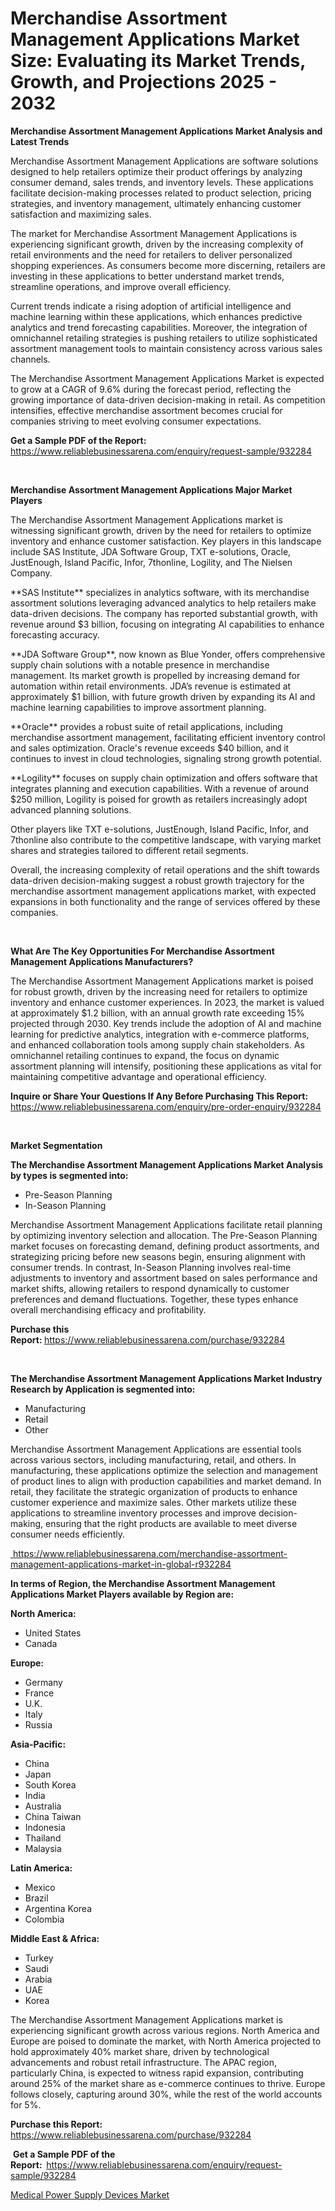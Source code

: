 <p><h1>Merchandise Assortment Management Applications Market Size: Evaluating its Market Trends, Growth, and Projections 2025 - 2032</h1></p><p><strong>Merchandise Assortment Management Applications Market Analysis and Latest Trends</strong></p>
<p><p>Merchandise Assortment Management Applications are software solutions designed to help retailers optimize their product offerings by analyzing consumer demand, sales trends, and inventory levels. These applications facilitate decision-making processes related to product selection, pricing strategies, and inventory management, ultimately enhancing customer satisfaction and maximizing sales. </p><p>The market for Merchandise Assortment Management Applications is experiencing significant growth, driven by the increasing complexity of retail environments and the need for retailers to deliver personalized shopping experiences. As consumers become more discerning, retailers are investing in these applications to better understand market trends, streamline operations, and improve overall efficiency. </p><p>Current trends indicate a rising adoption of artificial intelligence and machine learning within these applications, which enhances predictive analytics and trend forecasting capabilities. Moreover, the integration of omnichannel retailing strategies is pushing retailers to utilize sophisticated assortment management tools to maintain consistency across various sales channels.</p><p>The Merchandise Assortment Management Applications Market is expected to grow at a CAGR of 9.6% during the forecast period, reflecting the growing importance of data-driven decision-making in retail. As competition intensifies, effective merchandise assortment becomes crucial for companies striving to meet evolving consumer expectations.</p></p>
<p><strong>Get a Sample PDF of the Report:&nbsp;</strong> <a href="https://www.reliablebusinessarena.com/enquiry/request-sample/932284?utm_campaign=1841&utm_medium=2&utm_source=Github&utm_content=ia&utm_term=21032025&utm_id=merchandise-assortment-management-applications">https://www.reliablebusinessarena.com/enquiry/request-sample/932284</a></p>
<p>&nbsp;</p>
<p><strong>Merchandise Assortment Management Applications Major Market Players</strong></p>
<p><p>The Merchandise Assortment Management Applications market is witnessing significant growth, driven by the need for retailers to optimize inventory and enhance customer satisfaction. Key players in this landscape include SAS Institute, JDA Software Group, TXT e-solutions, Oracle, JustEnough, Island Pacific, Infor, 7thonline, Logility, and The Nielsen Company.</p><p>**SAS Institute** specializes in analytics software, with its merchandise assortment solutions leveraging advanced analytics to help retailers make data-driven decisions. The company has reported substantial growth, with revenue around $3 billion, focusing on integrating AI capabilities to enhance forecasting accuracy.</p><p>**JDA Software Group**, now known as Blue Yonder, offers comprehensive supply chain solutions with a notable presence in merchandise management. Its market growth is propelled by increasing demand for automation within retail environments. JDA’s revenue is estimated at approximately $1 billion, with future growth driven by expanding its AI and machine learning capabilities to improve assortment planning.</p><p>**Oracle** provides a robust suite of retail applications, including merchandise assortment management, facilitating efficient inventory control and sales optimization. Oracle's revenue exceeds $40 billion, and it continues to invest in cloud technologies, signaling strong growth potential.</p><p>**Logility** focuses on supply chain optimization and offers software that integrates planning and execution capabilities. With a revenue of around $250 million, Logility is poised for growth as retailers increasingly adopt advanced planning solutions.</p><p>Other players like TXT e-solutions, JustEnough, Island Pacific, Infor, and 7thonline also contribute to the competitive landscape, with varying market shares and strategies tailored to different retail segments.</p><p>Overall, the increasing complexity of retail operations and the shift towards data-driven decision-making suggest a robust growth trajectory for the merchandise assortment management applications market, with expected expansions in both functionality and the range of services offered by these companies.</p></p>
<p>&nbsp;</p>
<p><strong>What Are The Key Opportunities For Merchandise Assortment Management Applications Manufacturers?</strong></p>
<p><p>The Merchandise Assortment Management Applications market is poised for robust growth, driven by the increasing need for retailers to optimize inventory and enhance customer experiences. In 2023, the market is valued at approximately $1.2 billion, with an annual growth rate exceeding 15% projected through 2030. Key trends include the adoption of AI and machine learning for predictive analytics, integration with e-commerce platforms, and enhanced collaboration tools among supply chain stakeholders. As omnichannel retailing continues to expand, the focus on dynamic assortment planning will intensify, positioning these applications as vital for maintaining competitive advantage and operational efficiency.</p></p>
<p><strong>Inquire or Share Your Questions If Any Before Purchasing This Report:</strong> <a href="https://www.reliablebusinessarena.com/enquiry/pre-order-enquiry/932284?utm_campaign=1841&utm_medium=2&utm_source=Github&utm_content=ia&utm_term=21032025&utm_id=merchandise-assortment-management-applications">https://www.reliablebusinessarena.com/enquiry/pre-order-enquiry/932284</a></p>
<p>&nbsp;</p>
<p><strong>Market Segmentation</strong></p>
<p><strong>The Merchandise Assortment Management Applications Market Analysis by types is segmented into:</strong></p>
<p><ul><li>Pre-Season Planning</li><li>In-Season Planning</li></ul></p>
<p><p>Merchandise Assortment Management Applications facilitate retail planning by optimizing inventory selection and allocation. The Pre-Season Planning market focuses on forecasting demand, defining product assortments, and strategizing pricing before new seasons begin, ensuring alignment with consumer trends. In contrast, In-Season Planning involves real-time adjustments to inventory and assortment based on sales performance and market shifts, allowing retailers to respond dynamically to customer preferences and demand fluctuations. Together, these types enhance overall merchandising efficacy and profitability.</p></p>
<p><strong>Purchase this Report:&nbsp;</strong><a href="https://www.reliablebusinessarena.com/purchase/932284?utm_campaign=1841&utm_medium=2&utm_source=Github&utm_content=ia&utm_term=21032025&utm_id=merchandise-assortment-management-applications">https://www.reliablebusinessarena.com/purchase/932284</a></p>
<p>&nbsp;</p>
<p><strong>The Merchandise Assortment Management Applications Market Industry Research by Application is segmented into:</strong></p>
<p><ul><li>Manufacturing</li><li>Retail</li><li>Other</li></ul></p>
<p><p>Merchandise Assortment Management Applications are essential tools across various sectors, including manufacturing, retail, and others. In manufacturing, these applications optimize the selection and management of product lines to align with production capabilities and market demand. In retail, they facilitate the strategic organization of products to enhance customer experience and maximize sales. Other markets utilize these applications to streamline inventory processes and improve decision-making, ensuring that the right products are available to meet diverse consumer needs efficiently.</p></p>
<p><a href="https://www.reliablebusinessarena.com/merchandise-assortment-management-applications-market-in-global-r932284?utm_campaign=1841&utm_medium=2&utm_source=Github&utm_content=ia&utm_term=21032025&utm_id=merchandise-assortment-management-applications">&nbsp;https://www.reliablebusinessarena.com/merchandise-assortment-management-applications-market-in-global-r932284</a></p>
<p><strong>In terms of Region, the Merchandise Assortment Management Applications Market Players available by Region are:</strong></p>
<p>
    <p> <strong> North America: </strong>
        <ul>
            <li>United States</li>
            <li>Canada</li>
        </ul>
        </p> 
    <p> <strong> Europe: </strong>
        <ul>
            <li>Germany</li>
            <li>France</li>
            <li>U.K.</li>
            <li>Italy</li>
            <li>Russia</li>
        </ul>
        </p> 
    <p> <strong> Asia-Pacific: </strong>
        <ul>
            <li>China</li>
            <li>Japan</li>
            <li>South Korea</li>
            <li>India</li>
            <li>Australia</li>
            <li>China Taiwan</li>
            <li>Indonesia</li>
            <li>Thailand</li>
            <li>Malaysia</li>
        </ul>
        </p> 
    <p> <strong> Latin America: </strong>
        <ul>
            <li>Mexico</li>
            <li>Brazil</li>
            <li>Argentina Korea</li>
            <li>Colombia</li>
        </ul>
        </p> 
    <p> <strong> Middle East & Africa: </strong>
        <ul>
            <li>Turkey</li>
            <li>Saudi</li>
            <li>Arabia</li>
            <li>UAE</li>
            <li>Korea</li>
        </ul>
    </p>
    </p>
<p><p>The Merchandise Assortment Management Applications market is experiencing significant growth across various regions. North America and Europe are poised to dominate the market, with North America projected to hold approximately 40% market share, driven by technological advancements and robust retail infrastructure. The APAC region, particularly China, is expected to witness rapid expansion, contributing around 25% of the market share as e-commerce continues to thrive. Europe follows closely, capturing around 30%, while the rest of the world accounts for 5%.</p></p>
<p><strong>Purchase this Report: </strong><a href="https://www.reliablebusinessarena.com/purchase/932284?utm_campaign=1841&utm_medium=2&utm_source=Github&utm_content=ia&utm_term=21032025&utm_id=merchandise-assortment-management-applications">https://www.reliablebusinessarena.com/purchase/932284</a></p>
<p>&nbsp;<strong>Get a Sample PDF of the Report:&nbsp;&nbsp;</strong><a href="https://www.reliablebusinessarena.com/enquiry/request-sample/932284?utm_campaign=1841&utm_medium=2&utm_source=Github&utm_content=ia&utm_term=21032025&utm_id=merchandise-assortment-management-applications">https://www.reliablebusinessarena.com/enquiry/request-sample/932284</a></p>
<p><strong></strong></p>
<p><p><a href="https://github.com/julyju69/Market-Research-Report-List-6/blob/main/medical-power-supply-devices-market.md?utm_campaign=1841&utm_medium=2&utm_source=Github&utm_content=ia&utm_term=21032025&utm_id=merchandise-assortment-management-applications">Medical Power Supply Devices Market</a></p></p>